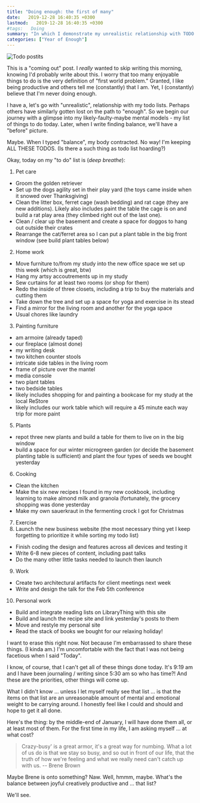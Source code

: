 ```yaml
---
title: "Doing enough: the first of many"
date:   2019-12-28 16:40:35 +0300
lastmod:   2019-12-28 16:40:35 +0300
#tags:   Doing
summary: "In which I demonstrate my unrealistic relationship with TODO lists and wonder if, maybe, that relationship will change this year. Maybe."
categories: ["Year of Enough"]
---
```

![Todo postits](/images/todo-postits.jpg)

This is a "coming out" post. I *really* wanted to skip writing this morning, knowing I'd probably write about this. I worry that too many enjoyable things to do is the very definition of "first world problem." Granted, I like being productive and others tell me (constantly) that I am. Yet, I (constantly) believe that I'm never doing enough.

I have a, let's go with "unrealistic", relationship with my todo lists. Perhaps others have similarly gotten lost on the path to "enough". So we begin our journey with a glimpse into my likely-faulty-maybe mental models - my list of things to do today. Later, when I write finding balance, we'll have a "before" picture.

Maybe. When I typed "balance", my body contracted. No way! I'm keeping ALL THESE TODOS. (Is there a such thing as todo list hoarding?)

Okay, today on my "to do" list is (*deep breathe*):

1. Pet care
- Groom the golden retriever
- Set up the dogs agility set in their play yard (the toys came inside when it snowed over Thanksgiving)
- Clean the litter box, ferret cage (wash bedding) and rat cage (they are new additions). Likely also includes paint the table the cage is on and build a rat play area (they climbed right out of the last one).
- Clean / clear up the basement and create a space for doggos to hang out outside their crates
- Rearrange the cat/ferret area so I can put a plant table in the big front window (see build plant tables below)
2. Home work
- Move furniture to/from my study into the new office space we set up this week (which is great, btw)
- Hang my artsy accoutrements up in my study
- Sew curtains for at least two rooms (or shop for them)
- Redo the inside of three closets, including a trip to buy the materials and cutting them
- Take down the tree and set up a space for yoga and exercise in its stead
- Find a mirror for the living room and another for the yoga space
- Usual chores like laundry
3. Painting furniture
- am armoire (already taped)
- our fireplace (almost done)
- my writing desk
- two kitchen counter stools
- intricate side tables in the living room
- frame of picture over the mantel
- media console
- two plant tables
- two bedside tables
- likely includes shopping for and painting a bookcase for my study at the local ReStore
- likely includes our work table which will require a 45 minute each way trip for more paint
5. Plants
- repot three new plants and build a table for them to live on in the big window
- build a space for our winter microgreen garden (or decide the basement planting table is sufficient) and plant the four types of seeds we bought yesterday
6. Cooking
- Clean the kitchen
- Make the six new recipes I found in my new cookbook, including learning to make almond milk and granola (fortunately, the grocery shopping was done yesterday
- Make my own sauerkraut in the fermenting crock I got for Christmas
7. Exercise
8. Launch the new business website (the most necessary thing yet I keep forgetting to prioritize it while sorting my todo list)
- Finish coding the design and features across all devices and testing it
- Write 6-8 new pieces of content, including past talks
- Do the many other little tasks needed to launch then launch
9. Work
- Create two architectural artifacts for client meetings next week
- Write and design the talk for the Feb 5th conference
10. Personal work
- Build and integrate reading lists on LibraryThing with this site
- Build and launch the recipe site and link yesterday's posts to them
- Move and restyle my personal site
- Read the stack of books we bought for our relaxing holiday!

I want to erase this right now. Not because I'm embarrassed to share these things. (I kinda am.) I'm uncomfortable with the fact that I was not being facetious when I said "Today".

I know, of course, that I can't get all of these things done today. It's 9:19 am and I have been journaling / writing since 5:30 am so who has time?! And these are the priorities, other things will come up.

What I didn't know ... unless I let myself really see that list ... is that the items on that list are an unreasonable amount of mental and emotional weight to be carrying around. I honestly feel like I could and should and hope to get it all done.

Here's the thing: by the middle-end of January, I will have done them all, or at least most of them. For the first time in my life, I am asking myself ... at what cost?

>Crazy-busy' is a great armor, it's a great way for numbing. What a lot of us do is that we stay so busy, and so out in front of our life, that the truth of how we're feeling and what we really need can't catch up with us. -- Brene Brown

Maybe Brene is onto something? Naw. Well, hmmm, maybe. What's the balance between joyful creatively productive and ... that list?

We'll see.
